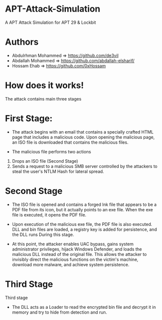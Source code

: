 # APT-Attack-Simulation
A APT Attack Simulation for APT 29 &amp; Lockbit

# Authors

* Abdulrhman Mohammed => https://github.com/de3vil 
* Abdallah Mohammed   => https://github.com/abdallah-elsharif/
* Hossam Ehab         => https://github.com/0xHossam

# How does it works!

The attack contains main three stages

# First Stage:


* The attack begins with an email that contains
a specially crafted HTML page that includes a
malicious code. Upon opening the malicious
page, an ISO file is downloaded that contains
the malicious files.

* The malicious file performs two actions

1. Drops an ISO file (Second Stage)
2. Sends a request to a malicious SMB server
controlled by the attackers to steal the user's
NTLM Hash for lateral spread.

# Second Stage
* The ISO file is opened and contains a forged
lnk file that appears to be a PDF file from its
icon, but it actually points to an exe file. When the exe file is executed, it opens the PDF
file.

* Upon
execution of the malicious exe file, the PDF file is also executed. DLL and bin files are
loaded, a registry key is added for persistence, and the DLL runs
During this stage.

* At this point, the attacker enables UAC bypass, gains system administrator privileges,
hijack Windows Defender, and loads the malicious DLL instead of the original file. This
allows the attacker to invisibly direct the malicious functions on the victim's machine,
download more malware, and achieve system persistence.

# Third Stage

Third stage
* The DLL acts as a Loader to read the encrypted bin file and decrypt it in memory
and try to hide from detection and run.

